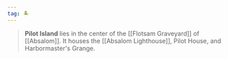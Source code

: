 ```yaml
---
tag: 🏝️
---
```

> **Pilot Island** lies in the center of the [[Flotsam Graveyard]] of [[Absalom]]. It houses the [[Absalom Lighthouse]], Pilot House, and Harbormaster's Grange.









